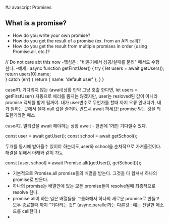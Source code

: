 #J avascript Promises

## What is a promise?

- How do you write your own promise?
- How do you get the result of a promise (ex. from an API call)?
- How do you get the result from multiple promises in order (using Promise.all, etc.)?

// Do not care abt this now -핵심은 : "비동기에서 성공/실패를 분리" 메서드 수행 한다. -예제 : async function getFirstUser() {
try {
let users = await getUsers();
return users[0].name;  
 } catch (err) {
return {
name: 'default user'
};
}
}

case#1. 기다리지 않는 (await)상황
만약 그냥 호출 한다면, let users = getFirstUser()
자동으로 에러를 뿜지는 않겠지만,
user는 resloved된 값이 아니라 promise 객체를 받게 될꺼야.
내가 user변수로 무언가를 할때 까지 오류 안내다가,
내가 원하는 곳에서 쓸때 null 값을 줄거야.
반드시 await 하세요! promise 받는 것을 의도한거라면 패스

case#2. 멀티값을 await 해야하는 상황
await - 한번에 1개만 기다릴수 있다.

const user = await getUser();
const school = await getSchool();

두개를 동시에 받아올수 있어야 하는데도,user와 school을 순차적으로
가져올것이다.
해결을 위해서 아래와 같이 가능

const [user, school] = await Promise.all([getUser(), getSchool()]);

- 기본적으로 Promise.all promise들의 배열을 받는다. 그것을 다 합쳐서 하나의 promise로 만든다.
- 하나의 promise는 배열안에 있는 모든 promise들이 resolve될때 최종적으로 resolve 한다.
- promise all이 하는 일은 배열들을 그룹화해서 하나의 새로운 promise로 만들고
  모두 종료할때 까지 "기다리는 것!" (async.parallel과는 다른것 : 얘는 전달한 메소드를 call한다.)
-
